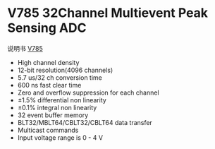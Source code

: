 <!-- V785.md --- 
;; 
;; Description: 
;; Author: Hongyi Wu(吴鸿毅)
;; Email: wuhongyi@qq.com 
;; Created: 三 5月 31 13:42:46 2017 (+0800)
;; Last-Updated: 四 6月  1 09:53:39 2017 (+0800)
;;           By: Hongyi Wu(吴鸿毅)
;;     Update #: 2
;; URL: http://wuhongyi.cn -->

# V785  32Channel Multievent Peak Sensing ADC

说明书 [V785](/pdf/ElectronicsModules/CAEN/V785_rev13.pdf)


- High channel density
- 12-bit resolution(4096 channels)
- 5.7 us/32 ch conversion time
- 600 ns fast clear time
- Zero and overflow suppression for each channel
- ±1.5% differential non linearity
- ±0.1% integral non linearity
- 32 event buffer memory
- BLT32/MBLT64/CBLT32/CBLT64 data transfer
- Multicast commands
- Input voltage range is 0 - 4 V



<!-- V785.md ends here -->
